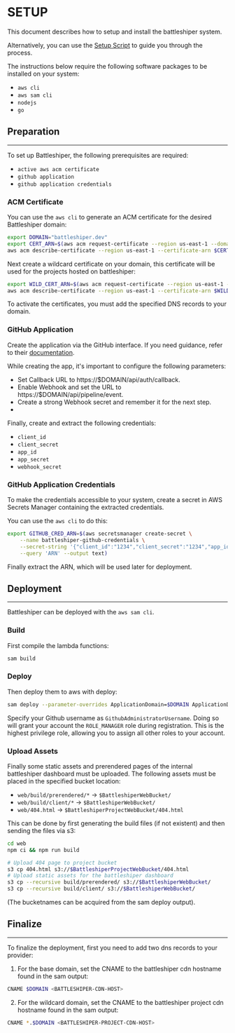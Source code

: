 # SETUP

This document describes how to setup and install the battleshiper system.

Alternatively, you can use the [Setup Script](/scripts/setup.sh) to guide you through the process.

The instructions below require the following software packages to be installed on your system:
- `aws cli`
- `aws sam cli`
- `nodejs`
- `go`


## Preparation
---
To set up Battleshiper, the following prerequisites are required:
- `active aws acm certificate`
- `github application`
- `github application credentials`


### ACM Certificate
You can use the `aws cli` to generate an ACM certificate for the desired Battleshiper domain:
```bash
export DOMAIN="battleshiper.dev"
export CERT_ARN=$(aws acm request-certificate --region us-east-1 --domain-name $DOMAIN --validation-method DNS --query 'CertificateArn' --output text)
aws acm describe-certificate --region us-east-1 --certificate-arn $CERT_ARN --query 'Certificate.DomainValidationOptions[0].ResourceRecord'
```

Next create a wildcard certificate on your domain, this certificate will be used for the projects hosted on battleshiper:
```bash
export WILD_CERT_ARN=$(aws acm request-certificate --region us-east-1 --domain-name "*.$DOMAIN" --validation-method DNS --query 'CertificateArn' --output text)
aws acm describe-certificate --region us-east-1 --certificate-arn $WILD_CERT_ARN --query 'Certificate.DomainValidationOptions[0].ResourceRecord'
```

To activate the certificates, you must add the specified DNS records to your domain.


### GitHub Application
Create the application via the GitHub interface. If you need guidance, refer to their [documentation](https://docs.github.com/en/apps/creating-github-apps/registering-a-github-app/registering-a-github-app).

While creating the app, it's important to configure the following parameters:
- Set Callback URL to https://$DOMAIN/api/auth/callback.
- Enable Webhook and set the URL to https://$DOMAIN/api/pipeline/event.
- Create a strong Webhook secret and remember it for the next step.
- 

Finally, create and extract the following credentials:
- `client_id`
- `client_secret`
- `app_id`
- `app_secret`
- `webhook_secret`



### GitHub Application Credentials
To make the credentials accessible to your system, create a secret in AWS Secrets Manager containing the extracted credentials.

You can use the `aws cli` to do this:
```bash
export GITHUB_CRED_ARN=$(aws secretsmanager create-secret \
    --name battleshiper-github-credentials \
    --secret-string '{"client_id":"1234","client_secret":"1234","app_id":"12345","app_secret":"12345","webhook_secret":"1234"}' \
    --query 'ARN' --output text)
```

Finally extract the ARN, which will be used later for deployment.



## Deployment
---
Battleshiper can be deployed with the `aws sam cli`.


### Build

First compile the lambda functions:
```bash
sam build
```


### Deploy

Then deploy them to aws with deploy:
```bash
sam deploy --parameter-overrides ApplicationDomain=$DOMAIN ApplicationDomainCertificateArn=$CERT_ARN ApplicationDomainWildcardCertificateArn=$WILD_CERT_ARN GithubOAuthClientCredentialArn=$GITHUB_CRED_ARN GithubAdministratorUsername=Megakuul
```

Specify your Github username as `GithubAdministratorUsername`. Doing so will grant your account the `ROLE_MANAGER` role during registration.
This is the highest privilege role, allowing you to assign all other roles to your account.


### Upload Assets

Finally some static assets and prerendered pages of the internal battleshiper dashboard must be uploaded.
The following assets must be placed in the specified bucket location:
- `web/build/prerendered/*` -> `$BattleshiperWebBucket/`
- `web/build/client/*` -> `$BattleshiperWebBucket/`
- `web/404.html` -> `$BattleshiperProjectWebBucket/404.html`

This can be done by first generating the build files (if not existent) and then sending the files via s3:
```bash
cd web
npm ci && npm run build

# Upload 404 page to project bucket
s3 cp 404.html s3://$BattleshiperProjectWebBucket/404.html
# Upload static assets for the battleshiper dashboard
s3 cp --recursive build/prerendered/ s3://$BattleshiperWebBucket/
s3 cp --recursive build/client/ s3://$BattleshiperWebBucket/
```

(The bucketnames can be acquired from the sam deploy output).


## Finalize
---

To finalize the deployment, first you need to add two dns records to your provider:

1. For the base domain, set the CNAME to the battleshiper cdn hostname found in the sam output:
```bash
CNAME $DOMAIN <BATTLESHIPER-CDN-HOST>
```

2. For the wildcard domain, set the CNAME to the battleshiper project cdn hostname found in the sam output:
```bash
CNAME *.$DOMAIN <BATTLESHIPER-PROJECT-CDN-HOST>
```